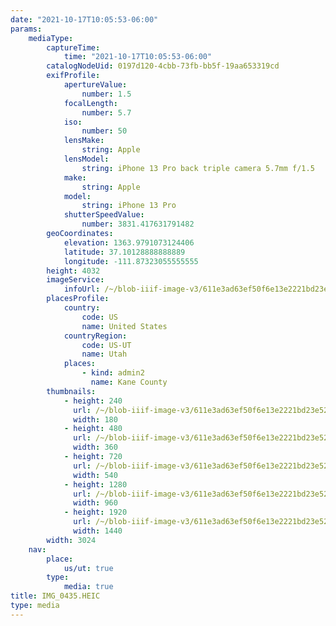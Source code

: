 ```yaml
---
date: "2021-10-17T10:05:53-06:00"
params:
    mediaType:
        captureTime:
            time: "2021-10-17T10:05:53-06:00"
        catalogNodeUid: 0197d120-4cbb-73fb-bb5f-19aa653319cd
        exifProfile:
            apertureValue:
                number: 1.5
            focalLength:
                number: 5.7
            iso:
                number: 50
            lensMake:
                string: Apple
            lensModel:
                string: iPhone 13 Pro back triple camera 5.7mm f/1.5
            make:
                string: Apple
            model:
                string: iPhone 13 Pro
            shutterSpeedValue:
                number: 3831.417631791482
        geoCoordinates:
            elevation: 1363.9791073124406
            latitude: 37.10128888888889
            longitude: -111.87323055555555
        height: 4032
        imageService:
            infoUrl: /~/blob-iiif-image-v3/611e3ad63ef50f6e13e2221bd23e522a09b904598317f62541f4cf7132076f67/info.json
        placesProfile:
            country:
                code: US
                name: United States
            countryRegion:
                code: US-UT
                name: Utah
            places:
                - kind: admin2
                  name: Kane County
        thumbnails:
            - height: 240
              url: /~/blob-iiif-image-v3/611e3ad63ef50f6e13e2221bd23e522a09b904598317f62541f4cf7132076f67/full/180%2C240/0/default.jpg
              width: 180
            - height: 480
              url: /~/blob-iiif-image-v3/611e3ad63ef50f6e13e2221bd23e522a09b904598317f62541f4cf7132076f67/full/360%2C480/0/default.jpg
              width: 360
            - height: 720
              url: /~/blob-iiif-image-v3/611e3ad63ef50f6e13e2221bd23e522a09b904598317f62541f4cf7132076f67/full/540%2C720/0/default.jpg
              width: 540
            - height: 1280
              url: /~/blob-iiif-image-v3/611e3ad63ef50f6e13e2221bd23e522a09b904598317f62541f4cf7132076f67/full/960%2C1280/0/default.jpg
              width: 960
            - height: 1920
              url: /~/blob-iiif-image-v3/611e3ad63ef50f6e13e2221bd23e522a09b904598317f62541f4cf7132076f67/full/1440%2C1920/0/default.jpg
              width: 1440
        width: 3024
    nav:
        place:
            us/ut: true
        type:
            media: true
title: IMG_0435.HEIC
type: media
---
```

